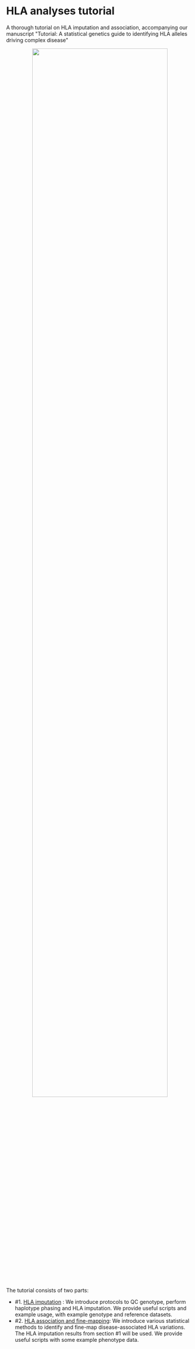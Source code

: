 # HLA analyses tutorial
A thorough tutorial on HLA imputation and association, accompanying our manuscript "Tutorial: A statistical genetics guide to identifying HLA alleles driving complex disease"

<div align="center">
<img src="https://raw.githubusercontent.com/immunogenomics/HLA_analyses_tutorial/main/images/for_web_Overview_v4.png" width=85%>
</div>

The tutorial consists of two parts:
- #1. [HLA imputation](https://github.com/immunogenomics/HLA_analyses_tutorial/blob/main/HLA_tutorial.ipynb) : We introduce protocols to QC genotype, perform haplotype phasing and HLA imputation. We provide useful scripts and example usage, with example genotype and reference datasets.
- #2. [HLA association and fine-mapping](https://github.com/immunogenomics/HLA_analyses_tutorial/blob/main/tutorial_association.md): We introduce various statistical methods to identify and fine-map disease-associated HLA variations. The HLA imputation results from section #1 will be used. We provide useful scripts with some example phenotype data.
